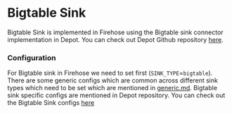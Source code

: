 # Bigtable Sink

Bigtable Sink is implemented in Firehose using the Bigtable sink connector implementation in Depot. You can check out Depot Github repository [here](https://github.com/goto/depot).

### Configuration

For Bigtable sink in Firehose we need to set first (`SINK_TYPE`=`bigtable`). There are some generic configs which are common across different sink types which need to be set which are mentioned in [generic.md](../advance/generic.md). Bigtable sink specific configs are mentioned in Depot repository. You can check out the Bigtable Sink configs [here](https://github.com/goto/depot/blob/main/docs/reference/configuration/bigtable.md)